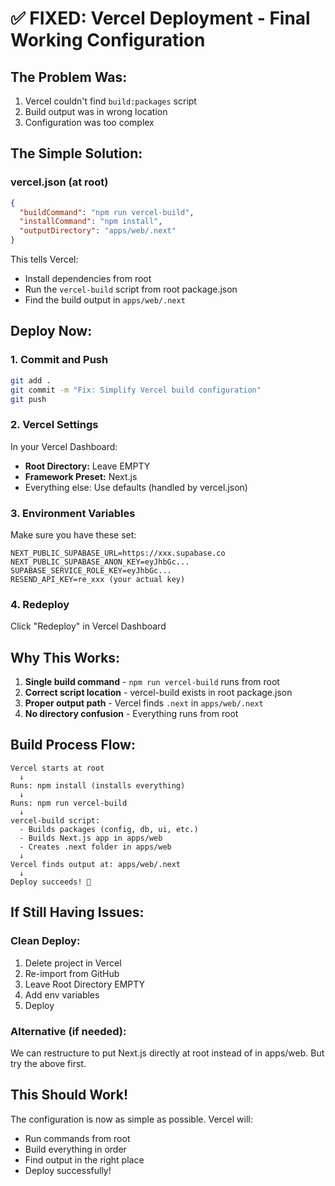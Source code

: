 # ✅ FIXED: Vercel Deployment - Final Working Configuration

## The Problem Was:
1. Vercel couldn't find `build:packages` script
2. Build output was in wrong location
3. Configuration was too complex

## The Simple Solution:

### vercel.json (at root)
```json
{
  "buildCommand": "npm run vercel-build",
  "installCommand": "npm install",
  "outputDirectory": "apps/web/.next"
}
```

This tells Vercel:
- Install dependencies from root
- Run the `vercel-build` script from root package.json
- Find the build output in `apps/web/.next`

## Deploy Now:

### 1. Commit and Push
```bash
git add .
git commit -m "Fix: Simplify Vercel build configuration"
git push
```

### 2. Vercel Settings
In your Vercel Dashboard:
- **Root Directory:** Leave EMPTY
- **Framework Preset:** Next.js
- Everything else: Use defaults (handled by vercel.json)

### 3. Environment Variables
Make sure you have these set:
```env
NEXT_PUBLIC_SUPABASE_URL=https://xxx.supabase.co
NEXT_PUBLIC_SUPABASE_ANON_KEY=eyJhbGc...
SUPABASE_SERVICE_ROLE_KEY=eyJhbGc...
RESEND_API_KEY=re_xxx (your actual key)
```

### 4. Redeploy
Click "Redeploy" in Vercel Dashboard

## Why This Works:

1. **Single build command** - `npm run vercel-build` runs from root
2. **Correct script location** - vercel-build exists in root package.json
3. **Proper output path** - Vercel finds `.next` in `apps/web/.next`
4. **No directory confusion** - Everything runs from root

## Build Process Flow:

```
Vercel starts at root
  ↓
Runs: npm install (installs everything)
  ↓
Runs: npm run vercel-build
  ↓
vercel-build script:
  - Builds packages (config, db, ui, etc.)
  - Builds Next.js app in apps/web
  - Creates .next folder in apps/web
  ↓
Vercel finds output at: apps/web/.next
  ↓
Deploy succeeds! 🎉
```

## If Still Having Issues:

### Clean Deploy:
1. Delete project in Vercel
2. Re-import from GitHub
3. Leave Root Directory EMPTY
4. Add env variables
5. Deploy

### Alternative (if needed):
We can restructure to put Next.js directly at root instead of in apps/web. But try the above first.

## This Should Work!

The configuration is now as simple as possible. Vercel will:
- Run commands from root
- Build everything in order
- Find output in the right place
- Deploy successfully!
